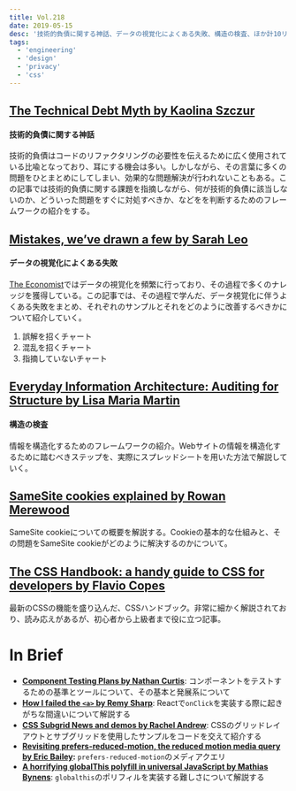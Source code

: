 ```yaml
---
title: Vol.218
date: 2019-05-15
desc: '技術的負債に関する神話、データの視覚化によくある失敗、構造の検査、ほか計10リンク'
tags:
  - 'engineering'
  - 'design'
  - 'privacy'
  - 'css'
---
```


## [The Technical Debt Myth by Kaolina Szczur](https://www.helpscout.com/blog/technical-debt/)

#### 技術的負債に関する神話

技術的負債はコードのリファクタリングの必要性を伝えるために広く使用されている比喩となっており、耳にする機会は多い。しかしながら、その言葉に多くの問題をひとまとめにしてしまい、効果的な問題解決が行われないこともある。この記事では技術的負債に関する課題を指摘しながら、何が技術的負債に該当しないのか、どういった問題をすぐに対処すべきか、などをを判断するためのフレームワークの紹介をする。

## [Mistakes, we’ve drawn a few by Sarah Leo](https://medium.economist.com/mistakes-weve-drawn-a-few-8cdd8a42d368)

#### データの視覚化によくある失敗

[The Economist](https://www.economist.com/)ではデータの視覚化を頻繁に行っており、その過程で多くのナレッジを獲得している。この記事では、その過程で学んだ、データ視覚化に伴うよくある失敗をまとめ、それぞれのサンプルとそれをどのように改善するべきかについて紹介していく。

1. 誤解を招くチャート
2. 混乱を招くチャート
3. 指摘していないチャート

## [Everyday Information Architecture: Auditing for Structure by Lisa Maria Martin](https://alistapart.com/article/everyday-information-architecture-excerpt/)

#### 構造の検査

情報を構造化するためのフレームワークの紹介。Webサイトの情報を構造化するために踏むべきステップを、実際にスプレッドシートを用いた方法で解説していく。

## [SameSite cookies explained by Rowan Merewood](https://web.dev/samesite-cookies-explained/)

SameSite cookieについての概要を解説する。Cookieの基本的な仕組みと、その問題をSameSite cookieがどのように解決するのかについて。

## [The CSS Handbook: a handy guide to CSS for developers by Flavio Copes](https://medium.freecodecamp.org/the-css-handbook-a-handy-guide-to-css-for-developers-b56695917d11)

最新のCSSの機能を盛り込んだ、CSSハンドブック。非常に細かく解説されており、読み応えがあるが、初心者から上級者まで役に立つ記事。

# In Brief
- [**Component Testing Plans by Nathan Curtis**](https://medium.com/@nathanacurtis/component-testing-plans-face830d7e44): コンポーネントをテストするための基準とツールについて、その基本と発展系について
- [**How I failed the `<a>` by Remy Sharp**](https://remysharp.com/2019/04/04/how-i-failed-the-a): Reactで`onClick`を実装する際に起きがちな間違いについて解説する
- [**CSS Subgrid News and demos by Rachel Andrew**](https://rachelandrew.co.uk/archives/2019/04/16/css-subgrid-news-and-demos/): CSSのグリッドレイアウトとサブグリッドを使用したサンプルをコードを交えて紹介する
- [**Revisiting prefers-reduced-motion, the reduced motion media query by Eric Bailey**](https://css-tricks.com/revisiting-prefers-reduced-motion-the-reduced-motion-media-query/)**:** `prefers-reduced-motion`のメディアクエリ
- [**A horrifying globalThis polyfill in universal JavaScript by Mathias Bynens**](https://mathiasbynens.be/notes/globalthis): `globalthis`のポリフィルを実装する難しさについて解説する
